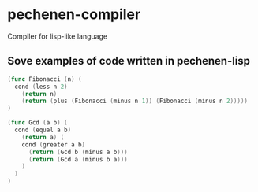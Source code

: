 # pechenen-compiler
Compiler for lisp-like language


## Sove examples of code written in pechenen-lisp

```go
(func Fibonacci (n) (
  cond (less n 2) 
    (return n) 
    (return (plus (Fibonacci (minus n 1)) (Fibonacci (minus n 2)))))
)
```

```go
(func Gcd (a b) (
  cond (equal a b) 
    (return a) (
    cond (greater a b) 
      (return (Gcd b (minus a b))) 
      (return (Gcd a (minus b a))) 
    )
  )
)
```
